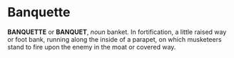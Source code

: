 # Banquette

**BANQUETTE** or **BANQUET**, _noun_ banket. In fortification, a little raised way or foot bank, running along the inside of a parapet, on which musketeers stand to fire upon the enemy in the moat or covered way.